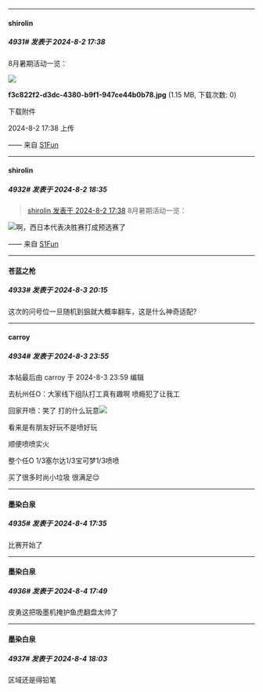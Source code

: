 ﻿
*****

####  shirolin  
##### 4931#       发表于 2024-8-2 17:38

8月暑期活动一览：

<img src="https://img.saraba1st.com/forum/202408/02/173824yq16b9h1dbi6ggax.jpg" referrerpolicy="no-referrer">

<strong>f3c822f2-d3dc-4380-b9f1-947ce44b0b78.jpg</strong> (1.15 MB, 下载次数: 0)

下载附件

2024-8-2 17:38 上传

—— 来自 [S1Fun](https://s1fun.koalcat.com)


*****

####  shirolin  
##### 4932#       发表于 2024-8-2 18:35

<blockquote><a href="httphttps://bbs.saraba1st.com/2b/forum.php?mod=redirect&amp;goto=findpost&amp;pid=65776783&amp;ptid=2150634" target="_blank">shirolin 发表于 2024-8-2 17:38</a>
8月暑期活动一览：</blockquote>
<img src="https://static.saraba1st.com/image/smiley/face2017/099.png" referrerpolicy="no-referrer">啊，西日本代表决胜赛打成预选赛了

—— 来自 [S1Fun](https://s1fun.koalcat.com)


*****

####  苍蓝之枪  
##### 4933#       发表于 2024-8-3 20:15

这次的问号位一旦随机到狙就大概率翻车，这是什么神奇适配?


*****

####  carroy  
##### 4934#       发表于 2024-8-3 23:55

 本帖最后由 carroy 于 2024-8-3 23:59 编辑 

去杭州任O：大家线下组队打工真有趣啊 喷瘾犯了让我工

回家开喷：笑了 打的什么玩意<img src="https://static.saraba1st.com/image/smiley/face2017/217.gif" referrerpolicy="no-referrer">

看来是有朋友好玩不是喷好玩

顺便喷喷实火

整个任O 1/3塞尔达1/3宝可梦1/3喷喷

买了很多时尚小垃圾 很满足😌


*****

####  墨染白泉  
##### 4935#       发表于 2024-8-4 17:35

比赛开始了


*****

####  墨染白泉  
##### 4936#       发表于 2024-8-4 17:49

皮勇这把吸墨机掩护鱼虎翻盘太帅了


*****

####  墨染白泉  
##### 4937#       发表于 2024-8-4 18:03

区域还是得铅笔

